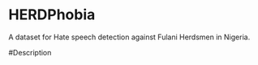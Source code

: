 # HERDPhobia

A dataset for Hate speech detection against Fulani Herdsmen in Nigeria. 

#Description


